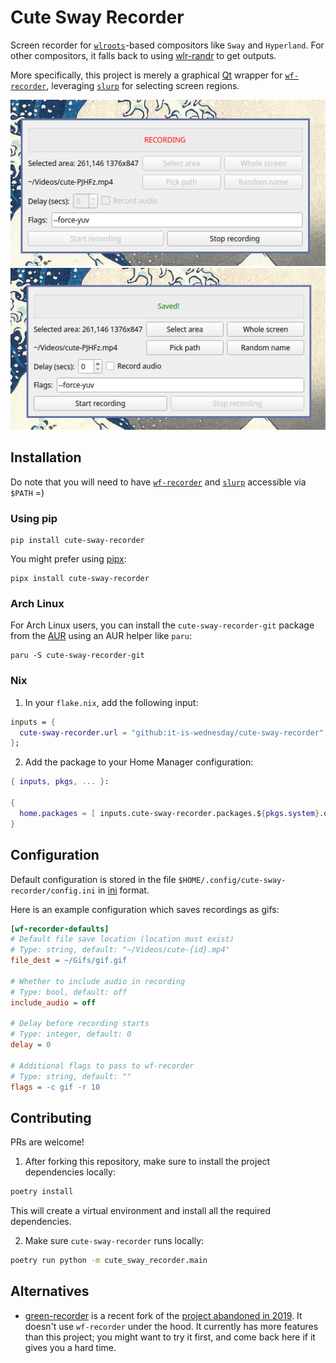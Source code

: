# Cute Sway Recorder

Screen recorder for [`wlroots`](https://gitlab.freedesktop.org/wlroots/wlroots/)-based compositors like `Sway` and `Hyperland`. For other compositors, it falls back to using [wlr-randr](https://sr.ht/~emersion/wlr-randr/) to get outputs.

More specifically, this project is merely a graphical [Qt](https://www.qt.io/) wrapper for [`wf-recorder`](https://github.com/ammen99/wf-recorder), leveraging [`slurp`](https://github.com/emersion/slurp) for selecting screen regions.

![](assets/screenshots/recording.png)
![](assets/screenshots/done.png)

## Installation

Do note that you will need to have [`wf-recorder`](https://github.com/ammen99/wf-recorder) and [`slurp`](https://github.com/emersion/slurp) accessible via `$PATH` =)

### Using pip

```shell
pip install cute-sway-recorder
```

You might prefer using [pipx](https://pypa.github.io/pipx/):

```shell
pipx install cute-sway-recorder
```

### Arch Linux

For Arch Linux users, you can install the `cute-sway-recorder-git` package from the [AUR](https://aur.archlinux.org/packages/cute-sway-recorder-git) using an AUR helper like `paru`:

```shell
paru -S cute-sway-recorder-git
```

### Nix

1. In your `flake.nix`, add the following input:

```nix
inputs = {
  cute-sway-recorder.url = "github:it-is-wednesday/cute-sway-recorder";
};
```

2. Add the package to your Home Manager configuration:

```nix
{ inputs, pkgs, ... }:

{
  home.packages = [ inputs.cute-sway-recorder.packages.${pkgs.system}.default ];
}
```

## Configuration

Default configuration is stored in the file `$HOME/.config/cute-sway-recorder/config.ini`
in [ini](https://docs.python.org/3/library/configparser.html#supported-ini-file-structure) format.

Here is an example configuration which saves recordings as gifs:

```ini
[wf-recorder-defaults]
# Default file save location (location must exist)
# Type: string, default: "~/Videos/cute-{id}.mp4"
file_dest = ~/Gifs/gif.gif

# Whether to include audio in recording
# Type: bool, default: off
include_audio = off

# Delay before recording starts
# Type: integer, default: 0
delay = 0

# Additional flags to pass to wf-recorder
# Type: string, default: ""
flags = -c gif -r 10
```

## Contributing

PRs are welcome!

1. After forking this repository, make sure to install the project dependencies locally:

```bash
poetry install
```

This will create a virtual environment and install all the required dependencies.

2. Make sure `cute-sway-recorder` runs locally:

```bash
poetry run python -m cute_sway_recorder.main
```

## Alternatives

- [green-recorder](https://github.com/dvershinin/green-recorder) is a recent fork of the [project abandoned in 2019](https://github.com/mhsabbagh/green-recorder). It doesn't use `wf-recorder` under
    the hood. It currently has more features than this project; you might want to try it first, and come back here if it gives you a hard time.

